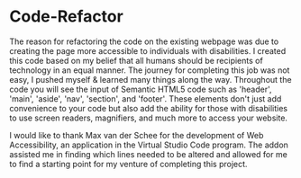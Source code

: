 # Code-Refactor

The reason for refactoring the code on the existing webpage was due to creating the page more accessible to individuals with disabilities. I created this code based on my belief that all humans should be recipients of technology in an equal manner. The journey for completing this job was not easy, I pushed myself & learned many things along the way. Throughout the code you will see the input of Semantic HTML5 code such as 'header', 'main', 'aside', 'nav', 'section', and 'footer'. These elements don't just add convenience to your code but also add the ability for those with disabilities to use screen readers, magnifiers, and much more to access your website.

 I would like to thank Max van der Schee for the development of Web Accessibility, an application in the Virtual Studio Code program. The addon assisted me in finding which lines needed to be altered and allowed for me to find a starting point for my venture of completing this project. 
